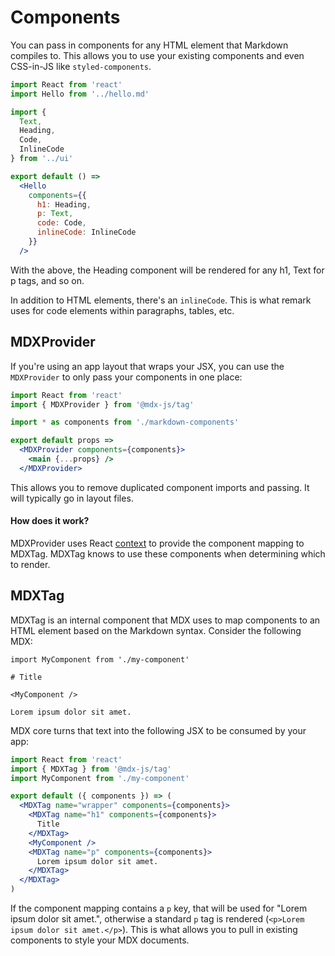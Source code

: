 # Components

You can pass in components for any HTML element that Markdown compiles to.
This allows you to use your existing components and even CSS-in-JS like `styled-components`.

```jsx
import React from 'react'
import Hello from '../hello.md'

import {
  Text,
  Heading,
  Code,
  InlineCode
} from '../ui'

export default () =>
  <Hello
    components={{
      h1: Heading,
      p: Text,
      code: Code,
      inlineCode: InlineCode
    }}
  />
```

With the above, the Heading component will be rendered for any h1, Text for p tags, and so on.

In addition to HTML elements, there's an `inlineCode`.
This is what remark uses for code elements within paragraphs, tables, etc.

## MDXProvider

If you're using an app layout that wraps your JSX, you can use the `MDXProvider` to only pass your components in one place:

```jsx
import React from 'react'
import { MDXProvider } from '@mdx-js/tag'

import * as components from './markdown-components'

export default props =>
  <MDXProvider components={components}>
    <main {...props} />
  </MDXProvider>
```

This allows you to remove duplicated component imports and passing.
It will typically go in layout files.

#### How does it work?

MDXProvider uses React [context][] to provide the component mapping to MDXTag.
MDXTag knows to use these components when determining which to render.

## MDXTag

MDXTag is an internal component that MDX uses to map components to an HTML element based on the Markdown syntax.
Consider the following MDX:

```
import MyComponent from './my-component'

# Title

<MyComponent />

Lorem ipsum dolor sit amet.
```

MDX core turns that text into the following JSX to be consumed by your app:

```jsx
import React from 'react'
import { MDXTag } from '@mdx-js/tag'
import MyComponent from './my-component'

export default ({ components }) => (
  <MDXTag name="wrapper" components={components}>
    <MDXTag name="h1" components={components}>
      Title
    </MDXTag>
    <MyComponent />
    <MDXTag name="p" components={components}>
      Lorem ipsum dolor sit amet.
    </MDXTag>
  </MDXTag>
)
```

If the component mapping contains a `p` key, that will be used for "Lorem ipsum dolor sit amet.", otherwise a standard `p` tag is rendered (`<p>Lorem ipsum dolor sit amet.</p>`).
This is what allows you to pull in existing components to style your MDX documents.

[context]: https://reactjs.org/docs/context.html
